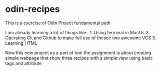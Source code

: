 # odin-recipes
This is a exercise of Odin Project fundamental path

I am already learning a lot of things like :
    1. Using terminal in MacOs
    2. Operating Git and Github to make full use of thesee two awesome VCS
    3. Learning HTML 

Now this new project as a part of one the assignment is about creating simple webpage that show three recipes with a simple view using basic tags and attribute